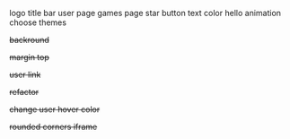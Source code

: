 logo title
bar
user page
games page
star button text color
hello animation
choose themes

~~backround~~

~~margin top~~

~~user link~~

~~refactor~~

~~change user hover color~~

~~rounded corners iframe~~
